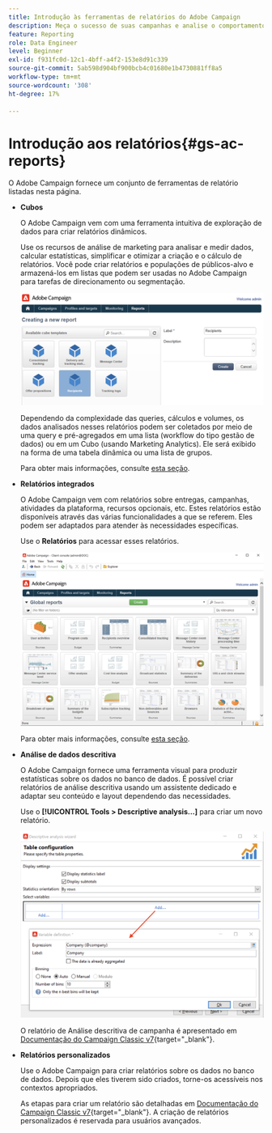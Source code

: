 ```yaml
---
title: Introdução às ferramentas de relatórios do Adobe Campaign
description: Meça o sucesso de suas campanhas e analise o comportamento do usuário
feature: Reporting
role: Data Engineer
level: Beginner
exl-id: f931fc0d-12c1-4bff-a4f2-153e8d91c339
source-git-commit: 5ab598d904bf900bcb4c01680e1b4730881ff8a5
workflow-type: tm+mt
source-wordcount: '308'
ht-degree: 17%

---
```


# Introdução aos relatórios{#gs-ac-reports}

O Adobe Campaign fornece um conjunto de ferramentas de relatório listadas nesta página.

* **Cubos**

  O Adobe Campaign vem com uma ferramenta intuitiva de exploração de dados para criar relatórios dinâmicos.

  Use os recursos de análise de marketing para analisar e medir dados, calcular estatísticas, simplificar e otimizar a criação e o cálculo de relatórios. Você pode criar relatórios e populações de públicos-alvo e armazená-los em listas que podem ser usadas no Adobe Campaign para tarefas de direcionamento ou segmentação.

  ![](assets/create-a-report.png)

  Dependendo da complexidade das queries, cálculos e volumes, os dados analisados nesses relatórios podem ser coletados por meio de uma query e pré-agregados em uma lista (workflow do tipo gestão de dados) ou em um Cubo (usando Marketing Analytics). Ele será exibido na forma de uma tabela dinâmica ou uma lista de grupos.

  Para obter mais informações, consulte [esta seção](gs-cubes.md).

* **Relatórios integrados**

  O Adobe Campaign vem com relatórios sobre entregas, campanhas, atividades da plataforma, recursos opcionais, etc. Estes relatórios estão disponíveis através das várias funcionalidades a que se referem. Eles podem ser adaptados para atender às necessidades específicas.

  Use o **Relatórios** para acessar esses relatórios.

  ![](assets/built-in-reports.png)

  Para obter mais informações, consulte [esta seção](built-in-reports.md).

* **Análise de dados descritiva**

  O Adobe Campaign fornece uma ferramenta visual para produzir estatísticas sobre os dados no banco de dados. É possível criar relatórios de análise descritiva usando um assistente dedicado e adaptar seu conteúdo e layout dependendo das necessidades.

  Use o **[!UICONTROL Tools > Descriptive analysis...]** para criar um novo relatório.

  ![](assets/desc-analysis-report.png)

  O relatório de Análise descritiva de campanha é apresentado em [Documentação do Campaign Classic v7](https://experienceleague.adobe.com/docs/campaign-classic/using/reporting/analyzing-populations/about-descriptive-analysis.html?lang=pt-BR){target="_blank"}.

* **Relatórios personalizados**

  Use o Adobe Campaign para criar relatórios sobre os dados no banco de dados. Depois que eles tiverem sido criados, torne-os acessíveis nos contextos apropriados.

  As etapas para criar um relatório são detalhadas em [Documentação do Campaign Classic v7](https://experienceleague.adobe.com/docs/campaign-classic/using/reporting/creating-new-reports/about-reports-creation-in-campaign.html){target="_blank"}. A criação de relatórios personalizados é reservada para usuários avançados.
